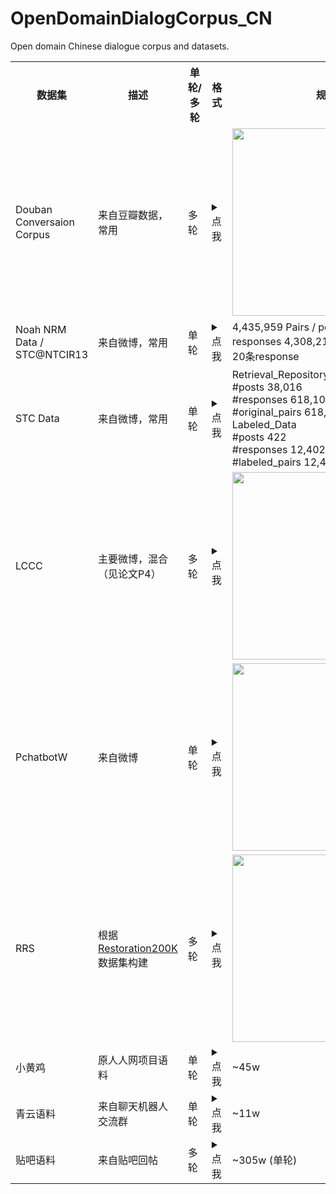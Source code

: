 # OpenDomainDialogCorpus_CN
Open domain Chinese dialogue corpus and datasets.

<table class="docutils">
<tbody>
  <th width="80"> 数据集 </th><th width="80"> 描述 </th><th width="80"> 单轮/多轮 </th><th width="250"> 格式 </th><th width="250"> 规模 </th><th width="60"> 年份 </th><th width="120"> 提出论文 </th><th width="80"> 相关地址 </th>
  
  <tr><td> Douban Conversaion Corpus </td><td> 来自豆瓣数据，常用 </td><td> 多轮 </td><td><details><summary> 点我 </summary> test集合包含1000组数据，每组数据由10个labeled context-response pair构成，10个数据标签可能均为0，可能具有多个（2-3）标签为1的数据。所有文本为已分词格式。 </details></td><td> <img src=https://github.com/Aman-4-Real/OpenDomainDialogCorpus_CN/blob/main/pics/douban.png width="300px" /> </td><td> 2017 </td><td><details><summary> 点我 </summary> Sequential Matching Network: A New Architecture for Multi-turn Response Selection in Retrieval-Based Chatbots. Yu Wu, Wei Wu, Chen Xing, Ming Zhou, Zhoujun Li. ACL 2017. </details></td><td> <a href="https://github.com/MarkWuNLP/MultiTurnResponseSelection" target="_blank">Here</a> </td></tr>
  
  <tr><td> Noah NRM Data / STC@NTCIR13 </td><td> 来自微博，常用 </td><td> 单轮 </td><td><details><summary> 点我 </summary> 相关下载链接已失效。找到的 NTCIR13 数据集中，训练集v1.0为excel表格，包含11535个query-response pair（768个unique query），分别带有差(-1)中(0)好(1)的来自三个judge的标签，需要自行对齐标签预处理。</details></td><td> 4,435,959 Pairs / post 219,905 / responses 4,308,211 / 平均每个post，20条response </td><td> 2015 </td><td><details><summary> 点我 </summary> Neural Responding Machine for Short-Text Conversation. Lifeng Shang, Zhengdong Lu, and Hang Li. ACL 2015. </details></td><td> <a href="https://gist.github.com/AndrewShang/8a14e78f5eb03a0fb91248540041cc7d#file-gistfile1-txt" target="_blank">Here</a>，更推荐<a href="https://github.com/codemayq/chinese_chatbot_corpus" target="_blank">后者</a> </td></tr>
  
  <tr><td> STC Data </td><td> 来自微博，常用 </td><td> 单轮 </td><td><details><summary> 点我 </summary> post 和 response 的 id 相对应，1个post30个response，需要自行预处理得到对应文本。带有1，2的标注，分别表示恰当和一般。 </details></td><td> 
Retrieval_Repository<br>
    #posts              38,016<br>
    #responses          618,104<br>
    #original_pairs     618,104<br>
Labeled_Data<br>
    #posts              422<br>
    #responses          12,402<br>
    #labeled_pairs      12,402<br>
 </td><td> 2013 </td><td><details><summary> 点我 </summary> A Dataset for Research on Short-Text Conversation. Hao Wang, Zhengdong Lu, Hang Li, Enhong Chen. EMNLP 2013. </details></td><td> <a href="http://data.noahlab.com.hk/conversation/" target="_blank">Here</a> </td></tr>

  <tr><td> LCCC </td><td> 主要微博，混合（见论文P4） </td><td> 多轮 </td><td><details><summary> 点我 </summary> json文件可以直接读取，需要自己构造正负例，单个session轮数较少 </details></td><td> <img src=https://github.com/Aman-4-Real/OpenDomainDialogCorpus_CN/blob/main/pics/lccc.png width="300px" /> </td><td> 2020 </td><td><details><summary> 点我 </summary> A large-scale chinese short-text conversation dataset. Wang Y, Ke P, Zheng Y, et al. NLPCC 2020. </details></td><td> <a href="https://github.com/thu-coai/CDial-GPT#Dataset-zh" target="_blank">Here</a> </td></tr>
  
  <tr><td> PchatbotW </td><td> 来自微博 </td><td> 单轮 </td><td><details><summary> 点我 </summary> 50G的 PchatbotW.release_ver 文本文件，直接读取，包含 5,319,596 个 posts 和 139,448,339 个 responses，需要自己构造检索子数据集。 </details></td><td> <img src=https://github.com/Aman-4-Real/OpenDomainDialogCorpus_CN/blob/main/pics/pchatbotw.png width="300px" /> </td><td> 2020 </td><td><details><summary> 点我 </summary> A large-scale chinese short-text conversation dataset. Wang Y, Ke P, Zheng Y, et al. NLPCC 2020. </details></td><td> <a href="https://github.com/thu-coai/CDial-GPT#Dataset-zh" target="_blank">Here</a> </td></tr>
  
  <tr><td> RRS </td><td> 根据 <a href="https://aclanthology.org/D19-1191/">Restoration200K</a> 数据集构建 </td><td> 多轮 </td><td><details><summary> 点我 </summary> 1000个sessions，每个10个candidates包含1个正例9个负例。txt文件直接读取处理即可。 </details></td><td> <img src=https://github.com/Aman-4-Real/OpenDomainDialogCorpus_CN/blob/main/pics/rrs.png width="300px" /> </td><td> 2021 </td><td><details><summary> 点我 </summary> Exploring Dense Retrieval for Dialogue Response Selection[J]. Lan T, Cai D, Wang Y, et al. arXiv preprint arXiv:2110.06612, 2021. </details></td><td> <a href="https://github.com/gmftbyGMFTBY/SimpleReDial-v1" target="_blank">Here</a> </td></tr>
  
  <tr><td> 小黄鸡 </td><td> 原人人网项目语料 </td><td> 单轮 </td><td><details><summary> 点我 </summary> 包含分词和未分词版本，需要预处理 </details></td><td> ~45w </td><td> / </td><td> / </td><td> <a href="https://github.com/aceimnorstuvwxz/dgk_lost_conv/tree/master/results" target="_blank">Here</a> </td></tr>
  
  <tr><td> 青云语料 </td><td> 来自聊天机器人交流群 </td><td> 单轮 </td><td><details><summary> 点我 </summary> csv文件，post和resp用 '|' 分隔，需要预处理 </details></td><td> ~11w </td><td> / </td><td> / </td><td> <a href="https://github.com/codemayq/chinese_chatbot_corpus" target="_blank">Here</a> </td></tr>
  
  <tr><td> 贴吧语料 </td><td> 来自贴吧回帖 </td><td> 多轮 </td><td><details><summary> 点我 </summary> 文本文件，post和resp用 \t 分隔，包含305w个单轮，需要自己恢复成多轮和构造对应数据 </details></td><td> ~305w (单轮) </td><td> / </td><td> / </td><td> <a href="https://github.com/codemayq/chinese_chatbot_corpus" target="_blank">Here</a> </td></tr>
  
  
  
  
  
  
</tbody></table>
